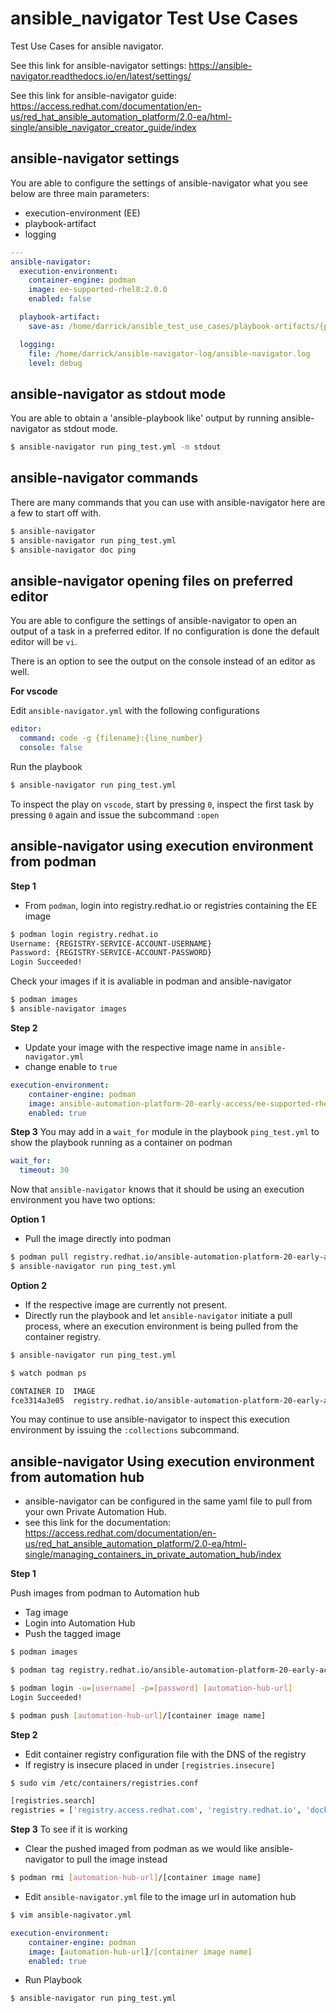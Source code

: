 # ansible_navigator Test Use Cases
Test Use Cases for ansible navigator.

See this link for ansible-navigator settings: https://ansible-navigator.readthedocs.io/en/latest/settings/

See this link for ansible-navigator guide: https://access.redhat.com/documentation/en-us/red_hat_ansible_automation_platform/2.0-ea/html-single/ansible_navigator_creator_guide/index

## ansible-navigator settings
You are able to configure the settings of ansible-navigator what you see below are three main parameters:
- execution-environment (EE)
- playbook-artifact
- logging


```yaml
---
ansible-navigator:
  execution-environment:
    container-engine: podman
    image: ee-supported-rhel8:2.0.0
    enabled: false

  playbook-artifact:
    save-as: /home/darrick/ansible_test_use_cases/playbook-artifacts/{playbook_name}-artifact-{ts_utc}.json

  logging:
    file: /home/darrick/ansible-navigator-log/ansible-navigator.log
    level: debug
  ```

## ansible-navigator as stdout mode
You are able to obtain a 'ansible-playbook like' output by running ansible-navigator as stdout mode.

  ```bash
  $ ansible-navigator run ping_test.yml -m stdout
  ```

## ansible-navigator commands
There are many commands that you can use with ansible-navigator here are a few to start off with.

  ```bash
  $ ansible-navigator
  $ ansible-navigator run ping_test.yml
  $ ansible-navigator doc ping
  ```
## ansible-navigator opening files on preferred editor
You are able to configure the settings of ansible-navigator to open an output of a task in a preferred editor. If no configuration is done the default editor will be ``vi``.

There is an option to see the output on the console instead of an editor as well.

**For vscode**

Edit ```ansible-navigator.yml``` with the following configurations

```yaml
editor:
  command: code -g {filename}:{line_number}
  console: false
```
Run the playbook

```bash
$ ansible-navigator run ping_test.yml
```
To inspect the play on ```vscode```, start by pressing ``0``, inspect the first task by pressing ``0`` again and issue the subcommand ``:open``

## ansible-navigator using execution environment from podman

**Step 1**
- From ``podman``, login into registry.redhat.io or registries containing the EE image

```bash
$ podman login registry.redhat.io
Username: {REGISTRY-SERVICE-ACCOUNT-USERNAME}
Password: {REGISTRY-SERVICE-ACCOUNT-PASSWORD}
Login Succeeded!
```

Check your images if it is avaliable in podman and ansible-navigator
```bash
$ podman images
$ ansible-navigator images
```
**Step 2**
- Update your image with the respective image name in ```ansible-navigator.yml```
- change enable to ``true``

```yaml
execution-environment:
    container-engine: podman
    image: ansible-automation-platform-20-early-access/ee-supported-rhel8
    enabled: true
```


**Step 3**
You may add in a ```wait_for``` module in the playbook ```ping_test.yml``` to show the playbook running as a container on podman

```yaml
wait_for:
  timeout: 30
```
Now that ```ansible-navigator``` knows that it should be using an execution environment you have two options:

**Option 1**
- Pull the image directly into podman
```bash
$ podman pull registry.redhat.io/ansible-automation-platform-20-early-access/ee-supported-rhel8
$ ansible-navigator run ping_test.yml
```
**Option 2**
- If the respective image are currently not present.
- Directly run the playbook and let ```ansible-navigator``` initiate a pull process, where an execution environment is being pulled from the container registry.
```bash
$ ansible-navigator run ping_test.yml
```
```bash
$ watch podman ps

CONTAINER ID  IMAGE                                                                                                 COMMAND               CREATED         STATUS             PORTS   NAMES
fce3314a3e05  registry.redhat.io/ansible-automation-platform-20-early-access/ee-supported-rhel8:latest  ansible-playbook ...  10 seconds ago  Up 10 seconds ago          ansible_runner_f4a4e932-013b-4dd3-8487-f7e45f27a40
```
You may continue to use ansible-navigator to inspect this execution environment by issuing the ```:collections``` subcommand.

## ansible-navigator Using execution environment from automation hub
* ansible-navigator can be configured in the same yaml file to pull from your own Private Automation Hub.
* see this link for the documentation: https://access.redhat.com/documentation/en-us/red_hat_ansible_automation_platform/2.0-ea/html-single/managing_containers_in_private_automation_hub/index

**Step 1**

Push images from podman to Automation hub
- Tag image
- Login into Automation Hub
- Push the tagged image
```bash
$ podman images

$ podman tag registry.redhat.io/ansible-automation-platform-20-early-access/ee-supported-rhel8:latest [automation-hub-url]/ee-supported-rhel8:latest

$ podman login -u=[username] -p=[password] [automation-hub-url]
Login Succeeded!

$ podman push [automation-hub-url]/[container image name]
```
**Step 2**
- Edit container registry configuration file with the DNS of the registry
- If registry is insecure placed in under ```[registries.insecure]```
```bash
$ sudo vim /etc/containers/registries.conf

[registries.search]
registries = ['registry.access.redhat.com', 'registry.redhat.io', 'docker.io', '{{ automation-hub-url }}']
```
**Step 3**
To see if it is working
- Clear the pushed imaged from podman as we would like ansible-navigator to pull the image instead

```bash
$ podman rmi [automation-hub-url]/[container image name]
```

- Edit ```ansible-navigator.yml``` file to the image url in automation hub
```bash
$ vim ansible-nagivator.yml
```
```yaml
execution-environment:
    container-engine: podman
    image: [automation-hub-url]/[container image name]
    enabled: true
```

- Run Playbook
```bash
$ ansible-navigator run ping_test.yml
```
